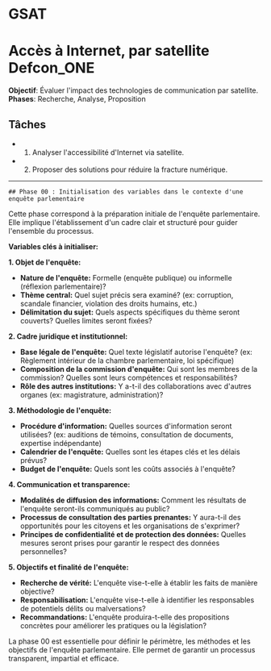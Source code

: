 
# GSAT
# Accès à Internet, par satellite Defcon_ONE
**Objectif**: Évaluer l'impact des technologies de communication par satellite.
**Phases**: Recherche, Analyse, Proposition

## Tâches
- 1. Analyser l'accessibilité d'Internet via satellite.
- 2. Proposer des solutions pour réduire la fracture numérique.

---
    ## Phase 00 : Initialisation des variables dans le contexte d'une enquête parlementaire

Cette phase correspond à la préparation initiale de l'enquête parlementaire. Elle implique l'établissement d'un cadre clair et structuré pour guider l'ensemble du processus. 

**Variables clés à initialiser:**

**1. Objet de l'enquête:**

* **Nature de l'enquête:**  Formelle (enquête publique) ou informelle (réflexion parlementaire)?
* **Thème central:**  Quel sujet précis sera examiné? (ex: corruption, scandale financier, violation des droits humains, etc.)
* **Délimitation du sujet:**  Quels aspects spécifiques du thème seront couverts? Quelles limites seront fixées?

**2. Cadre juridique et institutionnel:**

* **Base légale de l'enquête:**  Quel texte législatif autorise l'enquête? (ex: Règlement intérieur de la chambre parlementaire, loi spécifique)
* **Composition de la commission d'enquête:**  Qui sont les membres de la commission? Quelles sont leurs compétences et responsabilités?
* **Rôle des autres institutions:**  Y a-t-il des collaborations avec d'autres organes (ex: magistrature, administration)?

**3. Méthodologie de l'enquête:**

* **Procédure d'information:**  Quelles sources d'information seront utilisées? (ex: auditions de témoins, consultation de documents, expertise indépendante)
* **Calendrier de l'enquête:**  Quelles sont les étapes clés et les délais prévus?
* **Budget de l'enquête:**  Quels sont les coûts associés à l'enquête?

**4. Communication et transparence:**

* **Modalités de diffusion des informations:**  Comment les résultats de l'enquête seront-ils communiqués au public?
* **Processus de consultation des parties prenantes:**  Y aura-t-il des opportunités pour les citoyens et les organisations de s'exprimer?
* **Principes de confidentialité et de protection des données:**  Quelles mesures seront prises pour garantir le respect des données personnelles?

**5. Objectifs et finalité de l'enquête:**

* **Recherche de vérité:**  L'enquête vise-t-elle à établir les faits de manière objective?
* **Responsabilisation:**  L'enquête vise-t-elle à identifier les responsables de potentiels délits ou malversations?
* **Recommandations:**  L'enquête produira-t-elle des propositions concrètes pour améliorer les pratiques ou la législation?

La phase 00 est essentielle pour définir le périmètre, les méthodes et les objectifs de l'enquête parlementaire. Elle permet de garantir un processus transparent, impartial et efficace.


